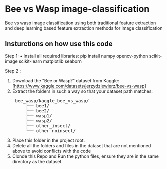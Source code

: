# Bee vs Wasp image-classification
Bee vs wasp image classification using both traditional feature extraction and deep learning based feature extraction methods for image classification

## Insturctions on how use this code 
Step 1: 
•	Install all required libraries:
pip install numpy opencv-python scikit-image scikit-learn matplotlib seaborn

Step 2 : 
1. Download the "Bee or Wasp?" dataset from Kaggle: [https://www.kaggle.com/datasets/jerzydziewierz/bee-vs-wasp]
2. Extract the folders in such a way so that your dataset path matches:
   <pre> bee_wasp/kaggle_bee_vs_wasp/
        ├── bee1/
        ├── bee2/
        ├── wasp1/
        ├── wasp2/
        ├── other_insect/
        └── other_noinsect/</pre> 
3. Place this folder in the project root.
4. Delete all the folders and files in the dataset that are not mentioned above to avoid conflicts with the code
5. Clonde this Repo and Run the python files, ensure they are in the same directory as the dataset.

